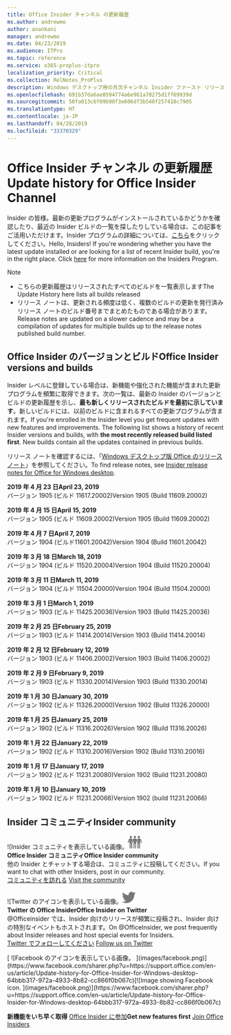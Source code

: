 ```yaml
---
title: Office Insider チャンネル の更新履歴
ms.author: andrewmo
author: anankani
manager: andrewmo
ms.date: 04/23/2019
ms.audience: ITPro
ms.topic: reference
ms.service: o365-proplus-itpro
localization_priority: Critical
ms.collection: RelNotes_ProPlus
description: Windows デスクトップ用の月次チャンネル Insider ファースト リリースの更新履歴を Insider の皆様に提供します。
ms.openlocfilehash: 691b37da6ae0594774a6e961a70275d1ff69939d
ms.sourcegitcommit: 50fa013c6f09b90f3e606df3b540f257410c7905
ms.translationtype: HT
ms.contentlocale: ja-JP
ms.lasthandoff: 04/28/2019
ms.locfileid: "33370329"
---
```

# <a name="update-history-for-office-insider-channel"></a><span data-ttu-id="fb6c3-103">Office Insider チャンネル の更新履歴</span><span class="sxs-lookup"><span data-stu-id="fb6c3-103">Update history for Office Insider Channel</span></span>

<span data-ttu-id="fb6c3-p101">Insider の皆様。最新の更新プログラムがインストールされているかどうかを確認したり、最近の Insider ビルドの一覧を探したりしている場合は、この記事をご活用いただけます。Insider プログラムの詳細については、[こちら](https://insider.office.com/)をクリックしてください。</span><span class="sxs-lookup"><span data-stu-id="fb6c3-p101">Hello, Insiders! If you're wondering whether you have the latest update installed or are looking for a list of recent Insider build, you're in the right place. Click [here](https://insider.office.com/) for more information on the Insiders Program.</span></span>

> [!NOTE]
> - <span data-ttu-id="fb6c3-107">こちらの更新履歴はリリースされたすべてのビルドを一覧表示します</span><span class="sxs-lookup"><span data-stu-id="fb6c3-107">The Update History here lists all builds released</span></span>
> - <span data-ttu-id="fb6c3-108">リリース ノートは、更新される頻度は低く、複数のビルドの更新を発行済みリリース ノートのビルド番号までまとめたものである場合があります。</span><span class="sxs-lookup"><span data-stu-id="fb6c3-108">Release notes are updated on a slower cadence and may be a compilation of updates for multiple builds up to the release notes published build number.</span></span>



## <a name="office-insider-versions-and-builds"></a><span data-ttu-id="fb6c3-109">Office Insider のバージョンとビルド</span><span class="sxs-lookup"><span data-stu-id="fb6c3-109">Office Insider versions and builds</span></span>

<span data-ttu-id="fb6c3-p102">Insider レベルに登録している場合は、新機能や強化された機能が含まれた更新プログラムを頻繁に取得できます。次の一覧は、最新の Insider のバージョンとビルドの更新履歴を示し、**最も新しくリリースされたビルドを最初に示しています**。新しいビルドには、以前のビルドに含まれるすべての更新プログラムが含まれます。</span><span class="sxs-lookup"><span data-stu-id="fb6c3-p102">If you're enrolled in the Insider level you get frequent updates with new features and improvements. The following list shows a history of recent Insider versions and builds, with **the most recently released build listed first**. New builds contain all the updates contained in previous builds.</span></span> 

<span data-ttu-id="fb6c3-113">リリース ノートを確認するには、「[Windows デスクトップ版 Office のリリース ノート](https://docs.microsoft.com/ja-JP/OfficeUpdates/release-notes-office-insider)」を参照してください。</span><span class="sxs-lookup"><span data-stu-id="fb6c3-113">To find release notes, see [Insider release notes for Office for Windows desktop](https://docs.microsoft.com/ja-JP/OfficeUpdates/release-notes-office-insider).</span></span>

[//]: # (削除禁止)

<span data-ttu-id="fb6c3-115">**2019 年 4 月 23 日**</span><span class="sxs-lookup"><span data-stu-id="fb6c3-115">**April 23, 2019**</span></span><br/> <span data-ttu-id="fb6c3-116">バージョン 1905 (ビルド 11617.20002)</span><span class="sxs-lookup"><span data-stu-id="fb6c3-116">Version 1905 (Build 11609.20002)</span></span><br/>

<span data-ttu-id="fb6c3-117">**2019 年 4 月 15 日**</span><span class="sxs-lookup"><span data-stu-id="fb6c3-117">**April 15, 2019**</span></span><br/> <span data-ttu-id="fb6c3-118">バージョン 1905 (ビルド 11609.20002)</span><span class="sxs-lookup"><span data-stu-id="fb6c3-118">Version 1905 (Build 11609.20002)</span></span><br/>

<span data-ttu-id="fb6c3-119">**2019 年 4 月 7 日**</span><span class="sxs-lookup"><span data-stu-id="fb6c3-119">**April 7, 2019**</span></span><br/> <span data-ttu-id="fb6c3-120">バージョン 1904 (ビルド11601.20042)</span><span class="sxs-lookup"><span data-stu-id="fb6c3-120">Version 1904 (Build 11601.20042)</span></span><br/>

<span data-ttu-id="fb6c3-121">**2019 年 3 月 18 日**</span><span class="sxs-lookup"><span data-stu-id="fb6c3-121">**March 18, 2019**</span></span><br/> <span data-ttu-id="fb6c3-122">バージョン 1904 (ビルド 11520.20004)</span><span class="sxs-lookup"><span data-stu-id="fb6c3-122">Version 1904 (Build 11520.20004)</span></span><br/>

<span data-ttu-id="fb6c3-123">**2019 年 3 月 11 日**</span><span class="sxs-lookup"><span data-stu-id="fb6c3-123">**March 11, 2019**</span></span><br/> <span data-ttu-id="fb6c3-124">バージョン 1904 (ビルド 11504.20000)</span><span class="sxs-lookup"><span data-stu-id="fb6c3-124">Version 1904 (Build 11504.20000)</span></span><br/>

<span data-ttu-id="fb6c3-125">**2019 年 3 月 1 日**</span><span class="sxs-lookup"><span data-stu-id="fb6c3-125">**March 1, 2019**</span></span><br/> <span data-ttu-id="fb6c3-126">バージョン 1903 (ビルド 11425.20036)</span><span class="sxs-lookup"><span data-stu-id="fb6c3-126">Version 1903 (Build 11425.20036)</span></span><br/> 

<span data-ttu-id="fb6c3-127">**2019 年 2 月 25 日**</span><span class="sxs-lookup"><span data-stu-id="fb6c3-127">**February 25, 2019**</span></span><br/> <span data-ttu-id="fb6c3-128">バージョン 1903 (ビルド 11414.20014)</span><span class="sxs-lookup"><span data-stu-id="fb6c3-128">Version 1903 (Build 11414.20014)</span></span><br/> 

<span data-ttu-id="fb6c3-129">**2019 年 2 月 12 日**</span><span class="sxs-lookup"><span data-stu-id="fb6c3-129">**February 12, 2019**</span></span><br/> <span data-ttu-id="fb6c3-130">バージョン 1903 (ビルド 11406.20002)</span><span class="sxs-lookup"><span data-stu-id="fb6c3-130">Version 1903 (Build 11406.20002)</span></span><br/> 

<span data-ttu-id="fb6c3-131">**2019 年 2 月 9 日**</span><span class="sxs-lookup"><span data-stu-id="fb6c3-131">**February 9, 2019**</span></span><br/> <span data-ttu-id="fb6c3-132">バージョン 1903 (ビルド 11330.20014)</span><span class="sxs-lookup"><span data-stu-id="fb6c3-132">Version 1903 (Build 11330.20014)</span></span><br/> 

<span data-ttu-id="fb6c3-133">**2019 年 1 月 30 日**</span><span class="sxs-lookup"><span data-stu-id="fb6c3-133">**January 30, 2019**</span></span><br/> <span data-ttu-id="fb6c3-134">バージョン 1902 (ビルド 11326.20000)</span><span class="sxs-lookup"><span data-stu-id="fb6c3-134">Version 1902 (Build 11326.20000)</span></span><br/> 

<span data-ttu-id="fb6c3-135">**2019 年 1 月 25 日**</span><span class="sxs-lookup"><span data-stu-id="fb6c3-135">**January 25, 2019**</span></span><br/> <span data-ttu-id="fb6c3-136">バージョン 1902 (ビルド 11316.20026)</span><span class="sxs-lookup"><span data-stu-id="fb6c3-136">Version 1902 (Build 11316.20026)</span></span><br/> 

<span data-ttu-id="fb6c3-137">**2019 年 1 月 22 日**</span><span class="sxs-lookup"><span data-stu-id="fb6c3-137">**January 22, 2019**</span></span><br/> <span data-ttu-id="fb6c3-138">バージョン 1902 (ビルド 11310.20016)</span><span class="sxs-lookup"><span data-stu-id="fb6c3-138">Version 1902 (Build 11310.20016)</span></span><br/> 

<span data-ttu-id="fb6c3-139">**2019 年 1 月 17 日**</span><span class="sxs-lookup"><span data-stu-id="fb6c3-139">**January 17, 2019**</span></span><br/> <span data-ttu-id="fb6c3-140">バージョン 1902 (ビルド 11231.20080)</span><span class="sxs-lookup"><span data-stu-id="fb6c3-140">Version 1902 (Build 11231.20080)</span></span><br/>

<span data-ttu-id="fb6c3-141">**2019 年 1 月 10 日**</span><span class="sxs-lookup"><span data-stu-id="fb6c3-141">**January 10, 2019**</span></span><br/> <span data-ttu-id="fb6c3-142">バージョン 1902 (ビルド 11231.20066)</span><span class="sxs-lookup"><span data-stu-id="fb6c3-142">Version 1902 (build 11231.20066)</span></span><br/> 


## <a name="insider-community"></a><span data-ttu-id="fb6c3-143">Insider コミュニティ</span><span class="sxs-lookup"><span data-stu-id="fb6c3-143">Insider community</span></span>

<span data-ttu-id="fb6c3-144">![Insider コミュニティを表示している画像。</span><span class="sxs-lookup"><span data-stu-id="fb6c3-144">![Image showing insider community.</span></span> ](images/insidercommunity.png) <br/>
<span data-ttu-id="fb6c3-145">**Office Insider コミュニティ**</span><span class="sxs-lookup"><span data-stu-id="fb6c3-145">**Office Insider community**</span></span><br/> <span data-ttu-id="fb6c3-146">他の Insider とチャットする場合は、コミュニティに投稿してください。</span><span class="sxs-lookup"><span data-stu-id="fb6c3-146">If you want to chat with other Insiders, post in our community.</span></span><br/><span data-ttu-id="fb6c3-147"> 
[コミュニティを訪れる](https://go.microsoft.com/fwlink/?linkid=843493)</span><span class="sxs-lookup"><span data-stu-id="fb6c3-147"> 
[Visit the community](https://go.microsoft.com/fwlink/?linkid=843493)</span></span><br/> 

<span data-ttu-id="fb6c3-148">![Twitter のアイコンを表示している画像。</span><span class="sxs-lookup"><span data-stu-id="fb6c3-148">![Image showing twitter icon.</span></span> ](images/twitter.png)<br/>
<span data-ttu-id="fb6c3-149">**Twitter の Office Insider**</span><span class="sxs-lookup"><span data-stu-id="fb6c3-149">**Office Insider on Twitter**</span></span><br/> <span data-ttu-id="fb6c3-150">@Officeinsider では、Insider 向けのリリースが頻繁に投稿され、Insider 向けの特別なイベントもホストされます。</span><span class="sxs-lookup"><span data-stu-id="fb6c3-150">On @OfficeInsider, we post frequently about Insider releases and host special events for Insiders.</span></span><br/><span data-ttu-id="fb6c3-151"> 
[Twitter でフォローしてください](https://go.microsoft.com/fwlink/?linkid=717717)</span><span class="sxs-lookup"><span data-stu-id="fb6c3-151"> 
[Follow us on Twitter](https://go.microsoft.com/fwlink/?linkid=717717)</span></span><br/> 

<span data-ttu-id="fb6c3-152">
  [
  ![Facebook のアイコンを表示している画像。 ](images/facebook.png)](https://www.facebook.com/sharer.php?u=https://support.office.com/en-us/article/Update-history-for-Office-Insider-for-Windows-desktop-64bbb317-972a-4933-8b82-cc866f0b067c)</span><span class="sxs-lookup"><span data-stu-id="fb6c3-152">[![Image showing Facebook icon. ](images/facebook.png)](https://www.facebook.com/sharer.php?u=https://support.office.com/en-us/article/Update-history-for-Office-Insider-for-Windows-desktop-64bbb317-972a-4933-8b82-cc866f0b067c)</span></span>


<span data-ttu-id="fb6c3-153">**新機能をいち早く取得**
[Office Insider に参加](https://insider.office.com/)</span><span class="sxs-lookup"><span data-stu-id="fb6c3-153">**Get new features first**
[Join Office Insiders](https://insider.office.com/)</span></span>